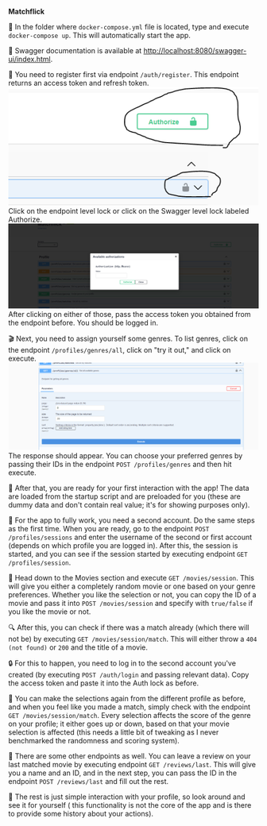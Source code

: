 **Matchflick**

🚀 In the folder where `docker-compose.yml` file is located, type and execute `docker-compose up`.
This will automatically start the app.

📘 Swagger documentation is available
at [http://localhost:8080/swagger-ui/index.html](http://localhost:8080/swagger-ui/index.html).

🔐 You need to register first via endpoint `/auth/register`. This endpoint returns an access token
and refresh token. ![img.png](img.png) Click on the endpoint level lock or click on the Swagger
level lock labeled Authorize. ![img_1.png](img_1.png) After clicking on either of those, pass the
access token you obtained from the endpoint before. You should be logged in.

🎬 Next, you need to assign yourself some genres. To list genres, click on the
endpoint `/profiles/genres/all`, click on "try it out," and click on
execute. ![img_2.png](img_2.png) The response should appear. You can choose your preferred genres by
passing their IDs in the endpoint `POST /profiles/genres` and then hit execute.

🍿 After that, you are ready for your first interaction with the app! The data are loaded from the
startup script and are preloaded for you (these are dummy data and don't contain real value; it's
for showing purposes only).

👥 For the app to fully work, you need a second account. Do the same steps as the first time. When
you are ready, go to the endpoint `POST /profiles/sessions` and enter the username of the second or
first account (depends on which profile you are logged in). After this, the session is started, and
you can see if the session started by executing endpoint `GET /profiles/session`.

🎥 Head down to the Movies section and execute `GET /movies/session`. This will give you either a
completely random movie or one based on your genre preferences. Whether you like the selection or
not, you can copy the ID of a movie and pass it into `POST /movies/session` and specify
with `true/false` if you like the movie or not.

🔍 After this, you can check if there was a match already (which there will not be) by
executing `GET /movies/session/match`. This will either throw a `404 (not found)` or `200` and the
title of a movie.

🔒 For this to happen, you need to log in to the second account you've created (by
executing `POST /auth/login` and passing relevant data). Copy the access token and paste it into the
Auth lock as before.

💞 You can make the selections again from the different profile as before, and when you feel like you
made a match, simply check with the endpoint `GET /movies/session/match`. Every selection affects
the score of the genre on your profile; it either goes up or down, based on that your movie
selection is affected (this needs a little bit of tweaking as I never benchmarked the randomness and
scoring system).

📝 There are some other endpoints as well. You can leave a review on your last matched movie by
executing endpoint `GET /reviews/last`. This will give you a name and an ID, and in the next step,
you can pass the ID in the endpoint `POST /reviews/last` and fill out the rest.

💼 The rest is just simple interaction with your profile, so look around and see it for yourself (
this functionality is not the core of the app and is there to provide some history about your
actions).
